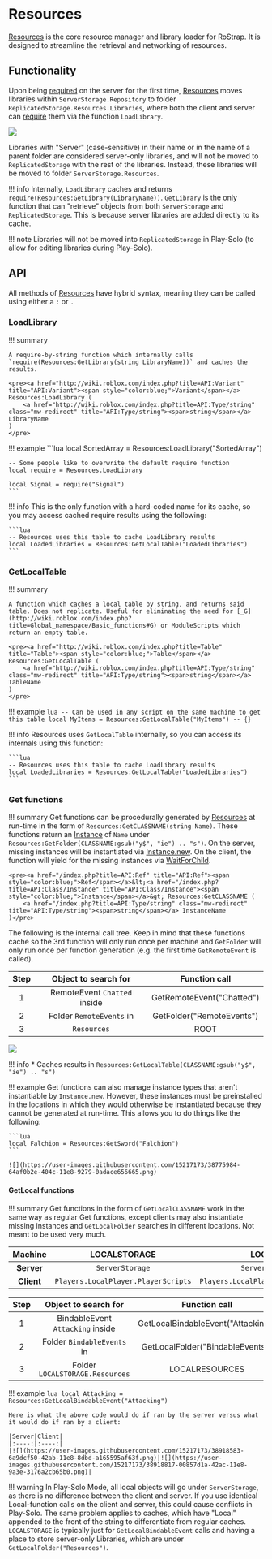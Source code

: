 # Resources

[Resources](https://github.com/RoStrap/Resources/blob/master/Resources.module.lua) is the core resource manager and library loader for RoStrap. It is designed to streamline the retrieval and networking of resources.

## Functionality
Upon being [required](http://wiki.roblox.com/index.php?title=Global_namespace/Roblox_namespace#require) on the server for the first time, [Resources](https://github.com/RoStrap/Resources/blob/master/Resources.module.lua) moves libraries within `ServerStorage.Repository` to folder `ReplicatedStorage.Resources.Libraries`, where both the client and server can [require](http://wiki.roblox.com/index.php?title=Global_namespace/Roblox_namespace#require) them via the function `LoadLibrary`.

![](https://image.prntscr.com/image/ZonjgCDFQLabru0xbMBUNQ.png)

Libraries with "Server" (case-sensitive) in their name or in the name of a parent folder are considered server-only libraries, and will not be moved to `ReplicatedStorage` with the rest of the libraries. Instead, these libraries will be moved to folder `ServerStorage.Resources`.

!!! info
	Internally, `LoadLibrary` caches and returns `require(Resources:GetLibrary(LibraryName))`. `GetLibrary` is the only function that can "retrieve" objects from both `ServerStorage` and `ReplicatedStorage`. This is because server libraries are added directly to its cache.

!!! note
	Libraries will not be moved into `ReplicatedStorage` in Play-Solo (to allow for editing libraries during Play-Solo).


## API
All methods of [Resources](https://github.com/RoStrap/Resources/blob/master/Resources.module.lua) have hybrid syntax, meaning they can be called using either a `:` or `.`

### LoadLibrary

!!! summary

	A require-by-string function which internally calls `require(Resources:GetLibrary(string LibraryName))` and caches the results.

	<pre><a href="http://wiki.roblox.com/index.php?title=API:Variant" title="API:Variant"><span style="color:blue;">Variant</span></a> Resources:LoadLibrary (
		<a href="http://wiki.roblox.com/index.php?title=API:Type/string" class="mw-redirect" title="API:Type/string"><span>string</span></a> LibraryName
	)
	</pre>

!!! example
	```lua
	local SortedArray = Resources:LoadLibrary("SortedArray")

	-- Some people like to overwrite the default require function
	local require = Resources.LoadLibrary

	local Signal = require("Signal")
	```

!!! info
	This is the only function with a hard-coded name for its cache, so you may access cached require results using the following:

	```lua
	-- Resources uses this table to cache LoadLibrary results
	local LoadedLibraries = Resources:GetLocalTable("LoadedLibraries")
	```

### GetLocalTable

!!! summary

	A function which caches a local table by string, and returns said table. Does not replicate. Useful for eliminating the need for [_G](http://wiki.roblox.com/index.php?title=Global_namespace/Basic_functions#G) or ModuleScripts which return an empty table.

	<pre><a href="http://wiki.roblox.com/index.php?title=Table" title="Table"><span style="color:blue;">Table</span></a> Resources:GetLocalTable (
		<a href="http://wiki.roblox.com/index.php?title=API:Type/string" class="mw-redirect" title="API:Type/string"><span>string</span></a> TableName
	)
	</pre>

!!! example
	```lua
	-- Can be used in any script on the same machine to get this table
	local MyItems = Resources:GetLocalTable("MyItems") -- {}
	```

!!! info
	Resources uses `GetLocalTable` internally, so you can access its internals using this function:

	```lua
	-- Resources uses this table to cache LoadLibrary results
	local LoadedLibraries = Resources:GetLocalTable("LoadedLibraries")
	```
### Get functions

!!! summary
	Get functions can be procedurally generated by [Resources](https://github.com/RoStrap/Resources/blob/master/Resources.module.lua) at run-time in the form of `Resources:GetCLASSNAME(string Name)`. These functions return an [Instance](http://wiki.roblox.com/index.php?title=API:Class/Instance) of `Name` under `Resources:GetFolder(CLASSNAME:gsub("y$", "ie") .. "s")`. On the server, missing instances will be instantiated via [Instance.new](http://wiki.roblox.com/index.php?title=Instance_(Data_Structure)). On the client, the function will yield for the missing instances via [WaitForChild](http://wiki.roblox.com/index.php?title=API:Class/Instance/WaitForChild).

	<pre><a href="/index.php?title=API:Ref" title="API:Ref"><span style="color:blue;">Ref</span></a>&lt;<a href="/index.php?title=API:Class/Instance" title="API:Class/Instance"><span style="color:blue;">Instance</span></a>&gt; Resources:GetCLASSNAME (
		<a href="/index.php?title=API:Type/string" class="mw-redirect" title="API:Type/string"><span>string</span></a> InstanceName
	)</pre>

The following is the internal call tree. Keep in mind that these functions cache so the 3rd function will only run once per machine and `GetFolder` will only run once per function generation (e.g. the first time `GetRemoteEvent` is called).

|Step|Object to search for|Function call|
|:-:|:-:|:-:|
|1|RemoteEvent `Chatted` inside|GetRemoteEvent("Chatted")|
|2|Folder `RemoteEvents` in|GetFolder("RemoteEvents")|
|3|`Resources`|ROOT|

![](https://user-images.githubusercontent.com/15217173/38775951-d6bfbeee-404b-11e8-8396-9666a0b20b98.png)

!!! info
	* Caches results in `Resources:GetLocalTable(CLASSNAME:gsub("y$", "ie") .. "s")`

!!! example
	Get functions can also manage instance types that aren't instantiable by `Instance.new`. However, these instances must be preinstalled in the locations in which they would otherwise be instantiated because they cannot be generated at run-time. This allows you to do things like the following:

	```lua
	local Falchion = Resources:GetSword("Falchion")
	```

	![](https://user-images.githubusercontent.com/15217173/38775984-64af0b2e-404c-11e8-9279-0adace656665.png)

#### GetLocal functions

!!! summary
	Get functions in the form of `GetLocalCLASSNAME` work in the same way as regular Get functions, except clients may also instantiate missing instances and `GetLocalFolder` searches in different locations. Not meant to be used very much.

|**Machine**|LOCALSTORAGE|LOCALRESOURCES|
|:-----:|:----:|:----:|
|**Server**|`ServerStorage`|`ServerStorage.Resources`|
|**Client**|`Players.LocalPlayer.PlayerScripts`|`Players.LocalPlayer.PlayerScripts.Resources`|

|Step|Object to search for|Function call|
|:-:|:-:|:-:|
|1|BindableEvent `Attacking` inside|GetLocalBindableEvent("Attacking")|
|2|Folder `BindableEvents` in|GetLocalFolder("BindableEvents")|
|3|Folder `LOCALSTORAGE.Resources`|LOCALRESOURCES|

!!! example
	```lua
	local Attacking = Resources:GetLocalBindableEvent("Attacking")
	```

	Here is what the above code would do if ran by the server versus what it would do if ran by a client:

	|Server|Client|
	|:----:|:----:|
	|![](https://user-images.githubusercontent.com/15217173/38918583-6a9dcf50-42ab-11e8-8dbd-a165595af63f.png)|![](https://user-images.githubusercontent.com/15217173/38918817-00857d1a-42ac-11e8-9a3e-3176a2cb65b0.png)|


!!! warning
	In Play-Solo Mode, all local objects will go under `ServerStorage`, as there is no difference between the client and server. If you use identical Local-function calls on the client and server, this could cause conflicts in Play-Solo. The same problem applies to caches, which have "Local" appended to the front of the string to differentiate from regular caches. `LOCALSTORAGE` is typically just for `GetLocalBindableEvent` calls and having a place to store server-only Libraries, which are under `GetLocalFolder("Resources")`.
